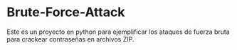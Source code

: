 # Brute-Force-Attack

Este es un proyecto en python para ejemplificar los ataques de fuerza bruta para crackear contraseñas en archivos ZIP.